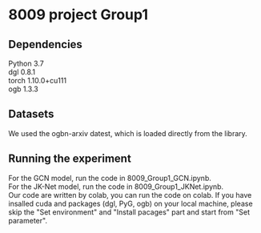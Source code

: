 # 8009 project Group1
## Dependencies  
Python 3.7  
dgl 0.8.1  
torch 1.10.0+cu111  
ogb 1.3.3  

## Datasets  
We used the ogbn-arxiv datest, which is loaded directly from the library.  

## Running the experiment  
For the GCN model, run the code in 8009_Group1_GCN.ipynb.  
For the JK-Net model, run the code in 8009_Group1_JKNet.ipynb.  
Our code are written by colab, you can run the code on colab. If you have insalled cuda and packages (dgl, PyG, ogb) on your local machine, please skip the "Set environment" and "Install pacages" part and start from "Set parameter".
